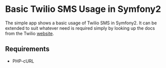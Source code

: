 Basic Twilio SMS Usage in Symfony2
========================

The simple app shows a basic usage of Twilio SMS in Symfony2. It can be extended to suit whatever need is required simply by 
looking up the docs from the Twilio <a href="http://www.twilio.com/docs/quickstart">website</a>.

Requirements
--------------

<ul>
    <li>PHP-cURL</li>
</ul>
